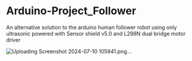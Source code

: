 # Arduino-Project_Follower

An alternative solution to the arduino human follower robot using only ultrasonic powered with Sensor shield v5.0 and L298N dual bridge motor driver


![Uploading Screenshot 2024-07-10 105941.png…]()
